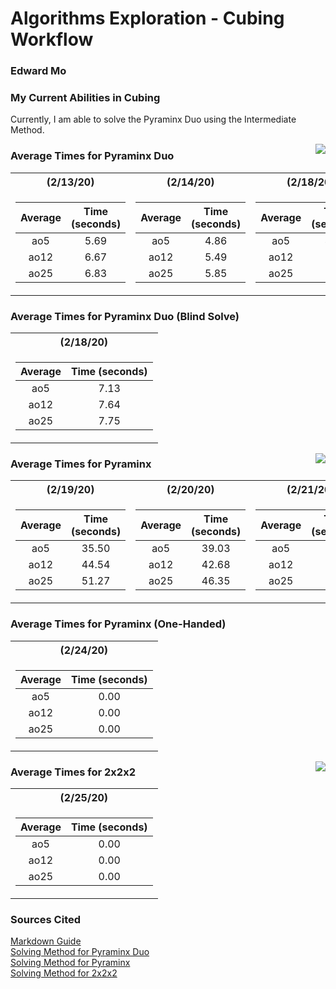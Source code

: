# Algorithms Exploration - Cubing Workflow
### Edward Mo

### My Current Abilities in Cubing
Currently, I am able to solve the Pyraminx Duo using the Intermediate Method.

<img align="right" src="https://a.allegroimg.com/s128/11e4a6/31c0f8e54666b6abc3ffb708b8b1">



### Average Times for Pyraminx Duo
<table>
<tr><th>(2/13/20)</th><th>(2/14/20)</th><th>(2/18/20)</th></tr>
<tr><td>

|Average|Time (seconds)|
| :---: | :---: |
| ao5 | 5.69 |
| ao12 | 6.67 |
| ao25 | 6.83 |

</td><td>

|Average|Time (seconds)|
| :---: | :---: |
| ao5 | 4.86 |
| ao12 | 5.49 |
| ao25 | 5.85 |

</td><td>

|Average|Time (seconds)|
| :---: | :---: |
| ao5 | 4.67 |
| ao12 | 5.32 |
| ao25 | 5.59 |

</td></tr> </table>

### Average Times for Pyraminx Duo (Blind Solve)
<table>
<tr><th>(2/18/20)</th></tr>
<tr><td>

|Average|Time (seconds)|
| :---: | :---: |
| ao5 | 7.13 |
| ao12 | 7.64 |
| ao25 | 7.75 |

</td></tr> </table>

<img align="right" src="https://lh3.googleusercontent.com/proxy/eO-HSs-wlEtpQb82PH0wTJ3t4cGRKZNvx0x0YxV9Bea_5Iho20z-iSYDWwYy23AR6KoO2Vph0BvP56Wj5xyjW_h-wTQtWZYFaK0hpSut6CJAXPVvHNxeU18GVzvCX_byujouI-fixbWLu5AmoPVEx99Jl6ffXQ2eOAQGE9IqAdKEBNIgAdvDVmmDnaQSekTJ-MajSmAgCbUbp8T9zJ4IWTnRxwfnBmx2ek3-dTQpDQpohBtFdu2mBzkGBm4">



### Average Times for Pyraminx
<table>
<tr><th>(2/19/20)</th><th>(2/20/20)</th><th>(2/21/20)</th></tr>
<tr><td>

|Average|Time (seconds)|
| :---: | :---: |
| ao5 | 35.50 |
| ao12 | 44.54 |
| ao25 | 51.27 |

</td><td>

|Average|Time (seconds)|
| :---: | :---: |
| ao5 | 39.03 |
| ao12 | 42.68 |
| ao25 | 46.35 |

</td><td>

|Average|Time (seconds)|
| :---: | :---: |
| ao5 | 0.00 |
| ao12 | 0.00 |
| ao25 | 0.00 |

</td></tr> </table>

### Average Times for Pyraminx (One-Handed)
<table>
<tr><th>(2/24/20)</th></tr>
<tr><td>

|Average|Time (seconds)|
| :---: | :---: |
| ao5 | 0.00 |
| ao12 | 0.00 |
| ao25 | 0.00 |

</td></tr> </table>

<img align="right" src="https://lh3.googleusercontent.com/proxy/vLzd6te3pTxi10IcXTeJcFESa3P8dx8H0y0l3vZUe_1WPK65oJiMfNAKgAsq3JF1dT15qzJXoSpq-7qUHSUUqGC8NHLv7m207C8vZTSPXHlZ-WnhA2rSRmmHfckBBk73UX-4ydb1o42bnLybXt_eROG9EGhEhlSXqyekifplRHwFwyB96V6AMQ">



### Average Times for 2x2x2
<table>
<tr><th>(2/25/20)</th></tr>
<tr><td>

|Average|Time (seconds)|
| :---: | :---: |
| ao5 | 0.00 |
| ao12 | 0.00 |
| ao25 | 0.00 |

</td></tr> </table>

### Sources Cited
[Markdown Guide](https://guides.github.com/features/mastering-markdown/)<br/>
[Solving Method for Pyraminx Duo](https://www.youtube.com/watch?v=xRBGC4Bxv1w&feature=emb_title)<br/>
[Solving Method for Pyraminx](https://www.youtube.com/watch?v=2H0FUvaaUsI)<br/>
[Solving Method for 2x2x2](https://www.youtube.com/watch?v=bCn8TajrPqc)
